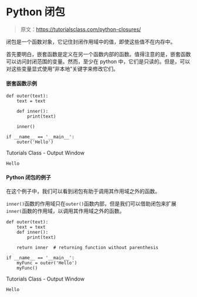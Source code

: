 # Python 闭包

> 原文：<https://tutorialsclass.com/python-closures/>

闭包是一个函数对象，它记住封闭作用域中的值，即使这些值不在内存中。

首先要明白，嵌套函数是定义在另一个函数内部的函数。值得注意的是，嵌套函数可以访问封闭范围的变量。然而，至少在 python 中，它们是只读的。但是，可以对这些变量显式使用“非本地”关键字来修改它们。

#### 嵌套函数示例

```
def outer(text):
    text = text

    def inner():
        print(text)

    inner()

if __name__ == '__main__':
    outer('Hello')
```

Tutorials Class - Output Window

```
Hello
```

#### Python 闭包的例子

在这个例子中，我们可以看到闭包有助于调用其作用域之外的函数。

`inner()`函数的作用域只在`outer()`函数内部，但是我们可以借助闭包来扩展`inner(`函数的作用域，以调用其作用域之外的函数。

```
def outer(text):
    text = text
    def inner():
        print(text)

    return inner  # returning function without parenthesis

if __name__ == '__main__':
    myFunc = outer('Hello')
    myFunc()
```

Tutorials Class - Output Window

```
Hello
```
